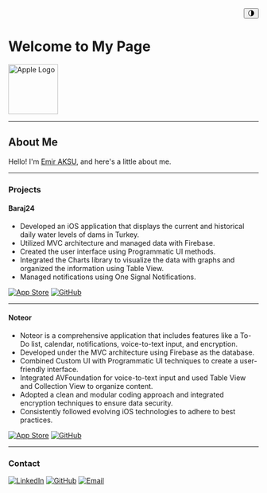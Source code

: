 <div align="right">
    <button id="darkModeButton" onclick="toggleDarkMode()">🌗</button>
</div>

# Welcome to My Page  
<img src="https://upload.wikimedia.org/wikipedia/commons/thumb/f/fa/Apple_logo_black.svg/814px-Apple_logo_black.svg.png" alt="Apple Logo" class="animate-logo" width="100" height="100">

---

## About Me

Hello! I'm [Emir AKSU](), and here's a little about me.

---

### Projects

#### Baraj24
- Developed an iOS application that displays the current and historical daily water levels of dams in Turkey.
- Utilized MVC architecture and managed data with Firebase.
- Created the user interface using Programmatic UI methods.
- Integrated the Charts library to visualize the data with graphs and organized the information using Table View.
- Managed notifications using One Signal Notifications.

[![App Store](https://img.shields.io/badge/App%20Store-0D96F6?style=for-the-badge&logo=apple&logoColor=white)](https://apps.apple.com/us/app/barajlar%C4%B1n-doluluk-oranlar%C4%B1/id6466598170)
[![GitHub](https://img.shields.io/badge/GitHub-181717?style=for-the-badge&logo=github&logoColor=white)](https://github.com/senihergordugumde/baraj24-IOS)

---

#### Noteor
- Noteor is a comprehensive application that includes features like a To-Do list, calendar, notifications, voice-to-text input, and encryption.
- Developed under the MVC architecture using Firebase as the database.
- Combined Custom UI with Programmatic UI techniques to create a user-friendly interface.
- Integrated AVFoundation for voice-to-text input and used Table View and Collection View to organize content.
- Adopted a clean and modular coding approach and integrated encryption techniques to ensure data security.
- Consistently followed evolving iOS technologies to adhere to best practices.

[![App Store](https://img.shields.io/badge/App%20Store-0D96F6?style=for-the-badge&logo=apple&logoColor=white)](https://apps.apple.com/tr/app/noteor/id6499096266?l=tr)
[![GitHub](https://img.shields.io/badge/GitHub-181717?style=for-the-badge&logo=github&logoColor=white)](https://github.com/senihergordugumde/noteor)

---

### Contact

[![LinkedIn](https://img.shields.io/badge/LinkedIn-0A66C2?style=for-the-badge&logo=linkedin&logoColor=white)](https://www.linkedin.com/in/emir-aksu-118b5421b/)
[![GitHub](https://img.shields.io/badge/GitHub-181717?style=for-the-badge&logo=github&logoColor=white)](https://github.com/senihergordugumde)
[![Email](https://img.shields.io/badge/Email-D14836?style=for-the-badge&logo=gmail&logoColor=white)](mailto:emiraksu1608@gmail.com)

<script>
function toggleDarkMode() {
    document.body.classList.toggle("dark-mode");
}

// Add dark-mode class to style
var style = document.createElement('style');
style.type = 'text/css';
style.innerHTML = `
    .dark-mode {
        background-color: #121212; 
        color: white; 
        transition: background-color 0.3s, color 0.3s;
    }

    .dark-mode img {
        filter: brightness(0.8);
        transition: filter 0.3s;
    }

    .dark-mode a {
        color: #BB86FC;
        transition: color 0.3s;
    }

    .dark-mode button {
        background-color: #BB86FC;
        color: #121212;
        border: none;
        padding: 0.5em;
        cursor: pointer;
        border-radius: 5px;
        transition: background-color 0.3s, color 0.3s;
    }

    .animate-logo {
        animation: bounce 2s infinite alternate;
    }

    @keyframes bounce {
        from {
            transform: translateY(0);
        }
        to {
            transform: translateY(-10px);
        }
    }
`;
document.head.appendChild(style);
</script>
